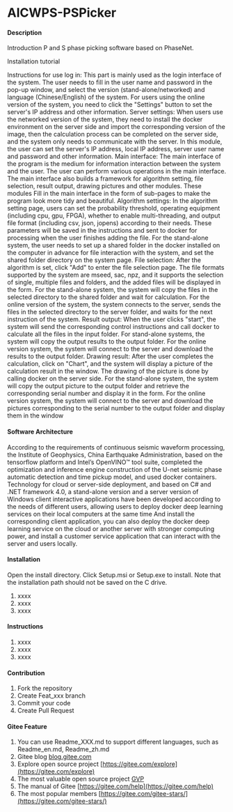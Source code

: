 # AICWPS-PSPicker

#### Description
Introduction
P and S phase picking software based on PhaseNet.

Installation tutorial

Instructions for use
log in:
This part is mainly used as the login interface of the system. The user needs to fill in the user name and password in the pop-up window, and select the version (stand-alone/networked) and language (Chinese/English) of the system.
For users using the online version of the system, you need to click the "Settings" button to set the server's IP address and other information.
Server settings:
When users use the networked version of the system, they need to install the docker environment on the server side and import the corresponding version of the image, then the calculation process can be completed on the server side, and the system only needs to communicate with the server. In this module, the user can set the server's IP address, local IP address, server user name and password and other information.
Main interface:
The main interface of the program is the medium for information interaction between the system and the user. The user can perform various operations in the main interface. The main interface also builds a framework for algorithm setting, file selection, result output, drawing pictures and other modules. These modules Fill in the main interface in the form of sub-pages to make the program look more tidy and beautiful.
Algorithm settings:
In the algorithm setting page, users can set the probability threshold, operating equipment (including cpu, gpu, FPGA), whether to enable multi-threading, and output file format (including csv, json, jopens) according to their needs. These parameters will be saved in the instructions and sent to docker for processing when the user finishes adding the file.
For the stand-alone system, the user needs to set up a shared folder in the docker installed on the computer in advance for file interaction with the system, and set the shared folder directory on the system page.
File selection:
After the algorithm is set, click "Add" to enter the file selection page. The file formats supported by the system are mseed, sac, npz, and it supports the selection of single, multiple files and folders, and the added files will be displayed in the form.
For the stand-alone system, the system will copy the files in the selected directory to the shared folder and wait for calculation. For the online version of the system, the system connects to the server, sends the files in the selected directory to the server folder, and waits for the next instruction of the system.
Result output:
When the user clicks "start", the system will send the corresponding control instructions and call docker to calculate all the files in the input folder. For stand-alone systems, the system will copy the output results to the output folder.
For the online version system, the system will connect to the server and download the results to the output folder.
Drawing result:
After the user completes the calculation, click on "Chart", and the system will display a picture of the calculation result in the window. The drawing of the picture is done by calling docker on the server side. For the stand-alone system, the system will copy the output picture to the output folder and retrieve the corresponding serial number and display it in the form.
For the online version system, the system will connect to the server and download the pictures corresponding to the serial number to the output folder and display them in the window

#### Software Architecture

According to the requirements of continuous seismic waveform processing, the Institute of Geophysics, China Earthquake Administration, based on the tensorflow platform and Intel’s OpenVINO™ tool suite, completed the optimization and inference engine construction of the U-net seismic phase automatic detection and time pickup model, and used docker containers. Technology for cloud or server-side deployment, and based on C# and .NET framework 4.0, a stand-alone version and a server version of Windows client interactive applications have been developed according to the needs of different users, allowing users to deploy docker deep learning services on their local computers at the same time And install the corresponding client application, you can also deploy the docker deep learning service on the cloud or another server with stronger computing power, and install a customer service application that can interact with the server and users locally.

#### Installation

Open the install directory.
Click Setup.msi or Setup.exe to install.
Note that the installation path should not be saved on the C drive.

1.  xxxx
2.  xxxx
3.  xxxx

#### Instructions

1.  xxxx
2.  xxxx
3.  xxxx

#### Contribution

1.  Fork the repository
2.  Create Feat_xxx branch
3.  Commit your code
4.  Create Pull Request


#### Gitee Feature

1.  You can use Readme\_XXX.md to support different languages, such as Readme\_en.md, Readme\_zh.md
2.  Gitee blog [blog.gitee.com](https://blog.gitee.com)
3.  Explore open source project [https://gitee.com/explore](https://gitee.com/explore)
4.  The most valuable open source project [GVP](https://gitee.com/gvp)
5.  The manual of Gitee [https://gitee.com/help](https://gitee.com/help)
6.  The most popular members  [https://gitee.com/gitee-stars/](https://gitee.com/gitee-stars/)
